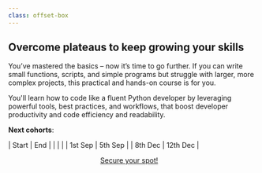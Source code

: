 ```yaml
---
class: offset-box
---
```


## Overcome plateaus to keep growing your skills

You’ve mastered the basics – now it’s time to go further.
If you can write small functions, scripts, and simple programs but struggle with larger, more complex projects, this practical and hands-on course is for you.

You'll learn how to code like a fluent Python developer by leveraging powerful tools, best practices, and workflows, that boost developer productivity and code efficiency and readability.

**Next cohorts**:

| Start | End |
| | |
| 1st Sep | 5th Sep |
| 8th Dec | 12th Dec |

<div style="display:flex; justify-content:center;">
<a href="#sign-up" class="btn" style="margin-right: 1em;">Secure your spot!</a>
</div>
